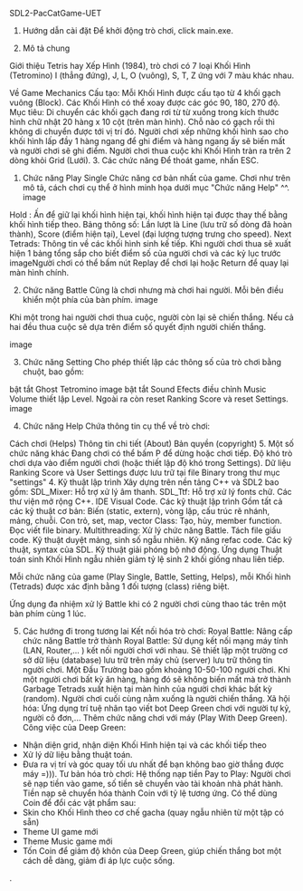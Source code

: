 
SDL2-PacCatGame-UET

1. Hướng dẫn cài đặt
Để khởi động trò chơi, click main.exe.


2. Mô tả chung

Giới thiệu
Tetris hay Xếp Hình (1984), trò chơi có 7 loại Khối Hình (Tetromino) I (thẳng đứng), J, L, O (vuông), S, T, Z ứng với 7 màu khác nhau.

Về Game Mechanics
Cấu tạo: Mỗi Khối Hình được cấu tạo từ 4 khối gạch vuông (Block). Các Khối Hình có thể xoay được các góc 90, 180, 270 độ.
Mục tiêu: Di chuyển các khối gạch đang rơi từ từ xuống trong kích thước hình chữ nhật 20 hàng x 10 cột (trên màn hình).
Chỗ nào có gạch rồi thì không di chuyển được tới vị trí đó.
Người chơi xếp những khối hình sao cho khối hình lấp đầy 1 hàng ngang để ghi điểm và hàng ngang ấy sẽ biến mất và người chơi sẽ ghi điểm.
Người chơi thua cuộc khi Khối Hình tràn ra trên 2 dòng khỏi Grid (Lưới).
3. Các chức năng
Để thoát game, nhấn ESC.

1. Chức năng Play Single
Chức năng cơ bản nhất của game. Chơi như trên mô tả, cách chơi cụ thể ở hình minh họa dưới mục "Chức năng Help" ^^.
image

Hold : Ấn để giữ lại khối hình hiện tại, khối hình hiện tại được thay thế bằng khối hình tiếp theo.
Bảng thông số: Lần lượt là Line (lưu trữ số dòng đã hoàn thành), Score (điểm hiện tại), Level (đại lượng tượng trưng cho speed).
Next Tetrads: Thông tin về các khối hình sinh kế tiếp.
Khi người chơi thua sẽ xuất hiện 1 bảng tổng sắp cho biết điểm số của người chơi và các kỷ lục trước
imageNgười chơi có thể bấm nút Replay để chơi lại hoặc Return để quay lại màn hình chính.

2. Chức năng Battle
Cũng là chơi nhưng mà chơi hai người. Mỗi bên điều khiển một phía của bàn phím.
image

Khi một trong hai người chơi thua cuộc, người còn lại sẽ chiến thắng.
Nếu cả hai đều thua cuộc sẽ dựa trên điểm số quyết định người chiến thắng.

image

3. Chức năng Setting
Cho phép thiết lập các thông số của trò chơi bằng chuột, bao gồm:

bật tắt Ghost Tetromino
image
bật tắt Sound Efects
điều chỉnh Music Volume
thiết lập Level.
Ngoài ra còn reset Ranking Score và reset Settings.
image

4. Chức năng Help
Chứa thông tin cụ thể về trò chơi:

Cách chơi (Helps)
Thông tin chi tiết (About)
Bản quyền (copyright)
5. Một số chức năng khác
Đang chơi có thể bấm P để dừng hoặc chơi tiếp.
Độ khó trò chơi dựa vào điểm người chơi (hoặc thiết lập độ khó trong Settings).
Dữ liệu Ranking Score và User Settings được lưu trữ tại file Binary trong thư mục "settings"
4. Kỹ thuật lập trình
Xây dựng trên nền tảng C++ và SDL2 bao gồm:
SDL_Mixer: Hỗ trợ xử lý âm thanh.
SDL_Ttf: Hỗ trợ xử lý fonts chữ.
Các thư viện mở rộng C++.
IDE Visual Code.
Các kỹ thuật lập trình
Gồm tất cả các kỹ thuật cơ bản:
Biến (static, extern), vòng lặp, cấu trúc rẽ nhánh, mảng, chuỗi.
Con trỏ, set, map, vector
Class: Tạo, hủy, member function.
Đọc viết file binary.
Multithreading: Xử lý chức năng Battle.
Tách file giấu code.
Kỹ thuật duyệt mảng, sinh số ngẫu nhiên.
Kỹ năng refac code.
Các kỹ thuật, syntax của SDL.
Kỹ thuật giải phóng bộ nhớ động.
Ứng dụng
Thuật toán sinh Khối Hình ngẫu nhiên giảm tỷ lệ sinh 2 khối giống nhau liên tiếp.

Mỗi chức năng của game (Play Single, Battle, Setting, Helps), mỗi Khối hình (Tetrads) được xác định bằng 1 đối tượng (class) riêng biệt.

Ứng dụng đa nhiệm xử lý Battle khi có 2 người chơi cùng thao tác trên một bàn phím cùng 1 lúc.

5. Các hướng đi trong tương lai
Kết nối hóa trò chơi: Royal Battle: Nâng cấp chức năng Battle trở thành Royal Battle:
Sử dụng kết nối mạng máy tính (LAN, Router,... ) kết nối người chơi với nhau.
Sẽ thiết lập một trường cơ sở dữ liệu (database) lưu trữ trên máy chủ (server) lưu trữ thông tin người chơi.
Một Đấu Trường bao gồm khoảng 10-50-100 người chơi.
Khi một người chơi bất kỳ ăn hàng, hàng đó sẽ không biến mất mà trở thành Garbage Tetrads xuất hiện tại màn hình của người chơi khác bất kỳ (random).
Người chơi cuối cùng nằm xuống là người chiến thắng.
Xã hội hóa: Ứng dụng trí tuệ nhân tạo viết bot Deep Green chơi với người tự kỷ, người cô đơn,...
Thêm chức năng chơi với máy (Play With Deep Green).
Công việc của Deep Green:
  - Nhận diện grid, nhận diện Khối Hình hiện tại và các khối tiếp theo
  - Xử lý dữ liệu bằng thuật toán.
  - Đưa ra vị trí và góc quay tối ưu nhất để bạn không bao giờ thắng được máy =))).
Tư bản hóa trò chơi: Hệ thống nạp tiền Pay to Play:
Người chơi sẽ nạp tiền vào game, số tiền sẽ chuyển vào tài khoản nhà phát hành.
Tiền nạp sẽ chuyển hóa thành Coin với tỷ lệ tương ứng.
Có thể dùng Coin để đổi các vật phẩm sau:
  - Skin cho Khối Hình theo cơ chế gacha (quay ngẫu nhiên từ một tập có sẵn)
  - Theme UI game mới
  - Theme Music game mới
  - Tốn Coin để giảm độ khôn của Deep Green, giúp chiến thắng bot một cách dễ dàng, giảm đi áp lực cuộc sống.

.
